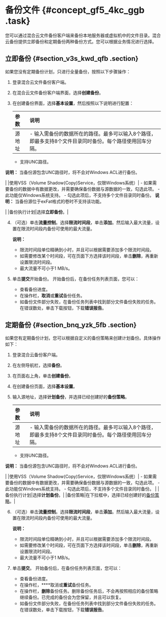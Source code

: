 # 备份文件 {#concept_gf5_4kc_ggb .task}

您可以通过混合云文件备份客户端来备份本地服务器或虚拟机中的文件目录。混合云备份提供立即备份和定期备份两种备份方式。您可以根据业务情况进行选择。

## 立即备份 {#section_v3s_kwd_qfb .section}

如果您没有定期备份计划，只进行全量备份，按照以下步骤操作：

1.  登录混合云文件备份客户端。
2.  在混合云文件备份客户端界面，选择**创建备份**。
3.  在创建备份界面，选择**基本设置**，然后按照以下说明进行配置： 

    |参数|说明|
    |:-|:-|
    |源地址|     -   输入需备份的数据所在的路径。最多可以输入8个路径，即最多支持8个文件目录同时备份。每个路径使用回车分隔。
    -   支持UNC路径。

**说明：** 当备份源包含UNC路径时，将不会对Windows ACL进行备份。

 |
    |使用VSS（Volume Shadow\(Copy\)Service，仅限Windows系统）|     -   如果需要备份的数据中有数据更改，并需要确保备份数据与源数据的一致，勾选此项。
    -   此功能仅Windows系统支持。
    -   勾选此项后，不支持多个文件目录同时备份。
 **说明：** 当备份源位于exFat格式的卷时不支持该功能。

 |
    |备份执行计划|选择**立即备份**。|

4.  （可选）单击**流量控制**。选择**限流时间段**，单击**添加**。然后输入最大流量，设置在限流时间段内备份可使用的最大流量。 

    **说明：** 

    -   限流时间段单位精确到小时，并且可以根据需要添加多个限流时间段。
    -   如需要修改某个时间段，可在页面下方选择该时间段，单击**删除**，再重新设置限流时间段。
    -   最大流量不可小于1 MB/s。
5.  单击**提交**开始备份。 开始备份后，在备份任务列表页面，您可以：
    -   查看备份进度。
    -   在操作栏，**取消**或**重试**备份任务。
    -   如备份文件部分失败，在备份任务列表中找到部分文件备份失败的任务。在错误数处，单击下载按钮，下载**错误报告**。

## 定期备份 {#section_bnq_yzk_5fb .section}

如果您有定期备份计划，您可以根据自定义的备份策略来创建计划备份。具体操作如下：

1.  登录混合云备份客户端。
2.  在左侧导航栏，选择**备份**。
3.  在页面右上角，单击**创建备份**。
4.  在创建备份页面，选择**基本设置**。
5.  输入源地址，选择**计划备份**，并选择已经创建好的**备份策略**。 

    |参数|说明|
    |:-|:-|
    |源地址|     -   输入需备份的数据所在的路径。最多可以输入8个路径，即最多支持8个文件目录同时备份。每个路径使用回车分隔。
    -   支持UNC路径。

**说明：** 当备份源包含UNC路径时，将不会对Windows ACL进行备份。

 |
    |使用VSS（Volume Shadow\(Copy\)Service，仅限Windows系统）|     -   如果需要备份的数据中有数据更改，并需要确保备份数据与源数据的一致，勾选此项。
    -   此功能仅Windows系统支持。
    -   勾选此项后，不支持多个文件目录同时备份。
 |
    |备份执行计划|选择**计划备份**。|
    |备份策略|在下拉框中，选择已经创建好的[备份策略](cn.zh-CN/本地备份教程/文件备份/准备工作.md#section_ljr_vhc_ggb)。|

6.  （可选）单击**流量控制**。选择**限流时间段**，单击**添加**。然后输入最大流量，设置在限流时间段内备份可使用的最大流量。 

    **说明：** 

    -   限流时间段单位精确到小时，并且可以根据需要添加多个限流时间段。
    -   如需要修改某个时间段，可在页面下方选择该时间段，单击**删除**，再重新设置限流时间段。
    -   最大流量不可小于1 MB/s。
7.  单击**提交**。 开始备份后，在备份任务列表页面，您可以：
    -   查看备份进度。
    -   在操作栏，****取消或**重试**备份任务。
    -   在操作栏，**删除**备份任务。删除备份任务后，不会再按照相应的备份策略继续备份。已完成的备份会为您保留，并且可以恢复。
    -   如备份文件部分失败，在备份任务列表中找到部分文件备份失败的任务。在错误数处，单击下载按钮，下载**错误报告**。

